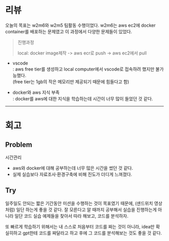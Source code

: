 # 리뷰

오늘의 목표는 w2m6와 w2m5 팀활동 수행이었다. w2m6는 aws ec2에 docker container를 배포하는 문제였고 이 과정에서 다양한 문제들이 있었다.

> 진행과정
> 
> local: docker image제작
> -> aws ecr로 push
> -> aws ec2에서 pull

- vscode<br>
: aws free tier를 생성하고 local computer에서 vscode로 접속하려 했지만 불가능했다.<br> (free tier는 1gb의 작은 메모리만 제공되기 때문에 힘들다고 함)

- docker와 aws 지식 부족<br>
: docker를 aws에 대한 지식을 학습하는데 시간이 너무 많이 들었던 것 같다.


---
# 회고

## Problem
시간관리
- aws와 docker에 대해 공부하는데 너무 많은 시간을 썼던 것 같다.
- 실제 실습보다 자료조사·환경구축에 비해 진도가 더디게 느껴졌다.

## Try
일주일도 안되는 짧은 기간동안 미션을 수행하는 것이 목표였기 때문에, (샌드위치 영상처럼) 일단 하는게 좋을 것 같다. 잘 모른다고 알 때까지 공부해서 실습을 진행하는게 아니라 일단 코드 실습 예제들을 찾아서 따라 해보고, 코드를 분석하자.

또 빠르게 학습하기 위해서는 내 스스로 처음부터 코드를 짜는 것이 아니라, idea만 확실히하고 gpt한테 코드를 짜달라고 하고 후에 그 코드를 분석해보는 것도 좋을 것 같다.
